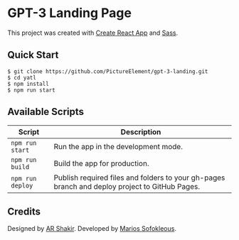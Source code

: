 # GPT-3 Landing Page

This project was created with [Create React App](https://github.com/facebook/create-react-app) and [Sass](https://sass-lang.com/).

## Quick Start

```shell
$ git clone https://github.com/PictureElement/gpt-3-landing.git
$ cd yatl
$ npm install
$ npm run start
```

## Available Scripts

|Script|Description|
|---|---|
|`npm run start`|Run the app in the development mode.
|`npm run build`|Build the app for production.
|`npm run deploy`|Publish required files and folders to your gh-pages branch and deploy project to GitHub Pages.


## Credits

Designed by [AR Shakir](https://www.arshakir.com/project/freebie-gpt-3-landing-page). Developed by [Marios Sofokleous](https://www.msof.me/).